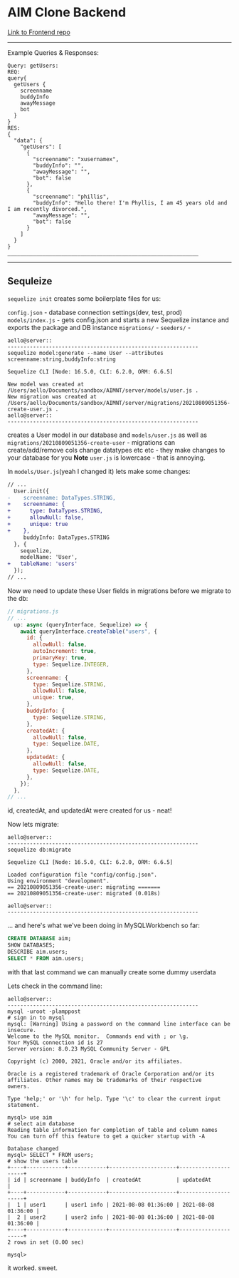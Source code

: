 # AIM Clone Backend

[Link to Frontend repo]()

---

Example Queries & Responses:

```
Query: getUsers:
REQ:
query{
  getUsers {
    screenname
    buddyInfo
    awayMessage
    bot
  }
}
RES:
{
  "data": {
    "getUsers": [
      {
        "screenname": "xusernamex",
        "buddyInfo": "",
        "awayMessage": "",
        "bot": false
      },
      {
        "screenname": "phillis",
        "buddyInfo": "Hello there! I'm Phyllis, I am 45 years old and I am recently divorced.",
        "awayMessage": "",
        "bot": false
      }
    ]
  }
}
____________________________________________________________
```

---

## Sequleize

`sequelize init` creates some boilerplate files for us:

`config.json` - database connection settings(dev, test, prod)
`models/index.js` - gets config.json and starts a new Sequelize instance and exports the package and DB instance
`migrations/` -
`seeders/` -

```shell
aello@server::
------------------------------------------------------------
sequelize model:generate --name User --attributes screenname:string,buddyInfo:string

Sequelize CLI [Node: 16.5.0, CLI: 6.2.0, ORM: 6.6.5]

New model was created at /Users/aello/Documents/sandbox/AIMNT/server/models/user.js .
New migration was created at /Users/aello/Documents/sandbox/AIMNT/server/migrations/20210809051356-create-user.js .
aello@server::
------------------------------------------------------------

```

creates a User model in our database and `models/user.js` as well as `migrations/20210809051356-create-user` - migrations can create/add/remove cols change datatypes etc etc - they make changes to your database for you
**Note** `user.js` is lowercase - that is annoying.

In `models/User.js`(yeah I changed it) lets make some changes:

```diff
// ...
  User.init({
-    screenname: DataTypes.STRING,
+    screenname: {
+      type: DataTypes.STRING,
+      allowNull: false,
+      unique: true
+    },
     buddyInfo: DataTypes.STRING
  }, {
    sequelize,
    modelName: 'User',
+   tableName: 'users'
  });
// ...
```

Now we need to update these User fields in migrations before we migrate to the db:

```js
// migrations.js
// ...
  up: async (queryInterface, Sequelize) => {
    await queryInterface.createTable("users", {
      id: {
        allowNull: false,
        autoIncrement: true,
        primaryKey: true,
        type: Sequelize.INTEGER,
      },
      screenname: {
        type: Sequelize.STRING,
        allowNull: false,
        unique: true,
      },
      buddyInfo: {
        type: Sequelize.STRING,
      },
      createdAt: {
        allowNull: false,
        type: Sequelize.DATE,
      },
      updatedAt: {
        allowNull: false,
        type: Sequelize.DATE,
      },
    });
  },
// ...
```

id, createdAt, and updatedAt were created for us - neat!

Now lets migrate:

```shell
aello@server::
------------------------------------------------------------
sequelize db:migrate

Sequelize CLI [Node: 16.5.0, CLI: 6.2.0, ORM: 6.6.5]

Loaded configuration file "config/config.json".
Using environment "development".
== 20210809051356-create-user: migrating =======
== 20210809051356-create-user: migrated (0.018s)

aello@server::
------------------------------------------------------------

```

... and here's what we've been doing in MySQLWorkbench so far:

```sql
CREATE DATABASE aim;
SHOW DATABASES;
DESCRIBE aim.users;
SELECT * FROM aim.users;
```

with that last command we can manually create some dummy userdata

Lets check in the command line:

```shell
aello@server::
------------------------------------------------------------
mysql -uroot -plamppost
# sign in to mysql
mysql: [Warning] Using a password on the command line interface can be insecure.
Welcome to the MySQL monitor.  Commands end with ; or \g.
Your MySQL connection id is 27
Server version: 8.0.23 MySQL Community Server - GPL

Copyright (c) 2000, 2021, Oracle and/or its affiliates.

Oracle is a registered trademark of Oracle Corporation and/or its
affiliates. Other names may be trademarks of their respective
owners.

Type 'help;' or '\h' for help. Type '\c' to clear the current input statement.

mysql> use aim
# select aim database
Reading table information for completion of table and column names
You can turn off this feature to get a quicker startup with -A

Database changed
mysql> SELECT * FROM users;
# show the users table
+----+------------+------------+---------------------+---------------------+
| id | screenname | buddyInfo  | createdAt           | updatedAt           |
+----+------------+------------+---------------------+---------------------+
|  1 | user1      | user1 info | 2021-08-08 01:36:00 | 2021-08-08 01:36:00 |
|  2 | user2      | user2 info | 2021-08-08 01:36:00 | 2021-08-08 01:36:00 |
+----+------------+------------+---------------------+---------------------+
2 rows in set (0.00 sec)

mysql>
```

it worked. sweet.
